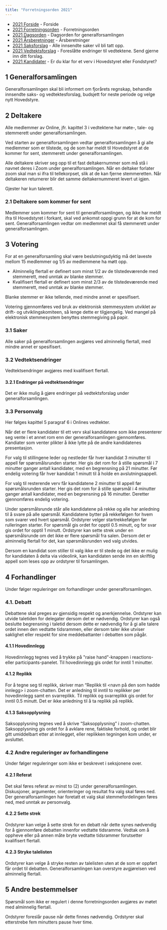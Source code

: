 ```yaml
---
title: "Forretningsorden 2021"
---
```


* [2021 Forside](/wiki/online/generalforsamlingen/genfors2021)   - Forside
* [2021 Forretningsorden](/wiki/online/generalforsamlingen/genfors2021/forretningsorden) - Forretningsorden
* [2021 Dagsorden](/wiki/online/generalforsamlingen/genfors2021/dagsorden) - Dagsorden for generalforsamlingen
* [2021 Årsberetninger](/wiki/online/generalforsamlingen/genfors2021/aarsberetninger) - Årsberetninger
* [2021 Saksforslag](/wiki/online/generalforsamlingen/genfors2021/saksforslag) - Alle innsendte saker vil bli tatt opp.
* [2021 Vedtektsforslag](/wiki/online/generalforsamlingen/genfors2021/vedtekstforslag) - Foreslåtte endringer til vedtektene. Send gjerne inn ditt forslag.
* [2021 Kandidater](/wiki/online/generalforsamlingen/genfors2021/valg) - Er du klar for et verv i Hovedstyret eller Fondstyret?


## 1 Generalforsamlingen
Generalforsamlingen skal bli informert om fjorårets regnskap, behandle innsendte saks- og vedtektesforslag, budsjett for neste periode og velge nytt Hovedstyre.

## 2 Deltakere
Alle medlemmer av Online, jfr. kapittel 3 i vedtektene har møte-, tale- og stemmerett under generalforsamlingen.

Ved starten av generalforsamlingen vedtar generalforsamlingen å gi alle medlemmer som er tilstede, og de som har meldt til Hovedstyret at de kommer for sent, stemmerett under generalforsamlingen.

Alle deltakere skriver seg opp til et fast deltakernummer som må stå i navnet deres i Zoom under generalforsamlingen. Når en deltaker forlater zoom skal man si ifra til tellekorpset, slik at de kan fjerne stemmeretten. Når deltakeren returnerer blir det samme deltakernummeret levert ut igjen.

Gjester har kun talerett.

### 2.1 Deltakere som kommer for sent
Medlemmer som kommer for sent til generalforsamlingen, og ikke har meldt ifra til Hovedstyret i forkant, skal ved ankomst oppgi grunn for at de kom for sent. Generalforsamlingen vedtar om medlemmet skal få stemmerett under generalforsamlingen.

## 3 Votering
For at en generalforsamling skal være beslutningsdyktig må det laveste mellom 15 medlemmer og 1/5 av medlemmene ha møtt opp.

* Alminnelig flertall er definert som minst 1/2 av de tilstedeværende med stemmerett, med unntak av blanke stemmer.
* Kvalifisert flertall er definert som minst 2/3 av de tilstedeværende med stemmerett, med unntak av blanke stemmer.

Blanke stemmer er ikke tellende, med mindre annet er spesifisert.

Votering gjennomføres ved bruk av elektronisk stemmesystem utviklet av drift- og utviklingskomiteen, så lenge dette er tilgjengelig. Ved mangel på elektronisk stemmesystem benyttes stemmegiving på papir.

### 3.1 Saker
Alle saker på generalforsamlingen avgjøres ved alminnelig flertall, med mindre annet er spesifisert.

### 3.2 Vedtektsendringer
Vedtektsendringer avgjøres med kvalifisert flertall.

#### 3.2.1 Endringer på vedtektsendringer
Det er ikke mulig å gjøre endringer på vedtektsforslag under generalforsamlingen.

### 3.3 Personvalg
Her følges kapittel 5 paragraf 6 i Onlines vedtekter.

Når det er flere kandidater til ett verv skal kandidatene som ikke presenterer seg vente i et annet rom enn der generalforsamlingen gjennomføres. Kandiater som venter plikter å ikke lytte på de andre kandidatenes presentasjon.

For valg til stillingene leder og nestleder får hver kandidat 3 minutter til appell før spørsmålsrunden starter. Her gis det rom for å stille spørsmål i 7 minutter ganger antall kandidater, med en begrensning på 21 minutter. Før endelig votering får hver kandidat 1 minutt til å holde en avslutningsappell.
  
For valg til resterende verv får kandidatene 2 minutter til appell før spørsmålsrunden starter. Her gis det rom for å stille spørsmål i 4 minutter ganger antall kandidater, med en begrensning på 16 minutter. Deretter gjennomføres endelig votering. 

Under spørsmålsrunde står alle kandidatene på rekke og alle har anledning til å svare på alle spørsmål. Kandidatene bytter på rekkefølgen for hvem som svarer ved hvert spørsmål. Ordstyrer velger startrekkefølgen før rulleringen starter. For spørsmål gis ordet for opptil 0.5 minutt, og for svar gis ordet for opptil 1 minutt. Ordstyrer kan sette strek under en spørsmålsrunde om det ikke er flere spørsmål fra salen. Dersom det er alminnelig flertall for det, kan spørsmålsrunden ved valg utvides.

Dersom en kandidat som stiller til valg ikke er til stede og det ikke er mulig for kandidaten å delta via videolink, kan kandidaten sende inn en skriftlig appell som leses opp av ordstyrer til forsamlingen.


## 4 Forhandlinger

Under følger reguleringer om forhandlinger under generalforsamlingen.

### 4.1. Debatt
Debattene skal preges av gjensidig respekt og anerkjennelse. Ordstyrer kan utvide taletiden for delegater dersom det er nødvendig. Ordstyrer kan også beslutte begrensning i taletid dersom dette er nødvendig for å gi alle talere ordet innen den vedtatte tidsrammen, eller dersom taler ikke utviser saklighet eller respekt for sine meddebattanter i debatten som pågår.

#### 4.1.1 Hovedinnlegg
Hovedinnlegg tegnes ved å trykke på "raise hand"-knappen i reactions- eller participants-panelet. Til hovedinnlegg gis ordet for inntil 1 minutter.

#### 4.1.2 Replikk
For å tegne seg til replikk, skriver man “Replikk til <navn på den som hadde innlegg> i zoom-chatten. Det er anledning til inntil to replikker per hovedinnlegg samt en svarreplikk. Til replikk og svarreplikk gis ordet for inntil 0.5 minutt. Det er ikke anledning til å ta replikk på replikk.

#### 4.1.3 Saksopplysning
Saksopplysning tegnes ved å skrive “Saksopplysning” i zoom-chatten. Saksopplysning gis ordet for å avklare rene, faktiske forhold, og ordet blir gitt umiddelbart etter at innlegget, eller replikken tegningen kom under, er avsluttet.

### 4.2 Andre reguleringer av forhandlingene

Under følger reguleringer som ikke er beskrevet i seksjonene over.

#### 4.2.1 Referat
Det skal føres referat av minst to (2) under generalforsamlingen. Diskusjoner, argumenter, orienteringer og resultat fra valg skal føres ned. Der generalforsamlingen har foretatt et valg skal stemmefordelingen føres ned, med unntak av personvalg.

#### 4.2.2 Sette strek
Ordstyrer kan velge å sette strek for en debatt når dette synes nødvendig for å gjennomføre debatten innenfor vedtatte tidsramme. Vedtak om å oppheve eller på annen måte bryte vedtatte tidsrammer forutsetter kvalifisert flertall.

#### 4.2.3 Stryke talelisten
Ordstyrer kan velge å stryke resten av talelisten uten at de som er oppført får ordet til debatten. Generalforsamlingen kan overstyre avgjørelsen ved alminnelig flertall.

## 5 Andre bestemmelser
Spørsmål som ikke er regulert i denne forretningsorden avgjøres av møtet med alminnelig flertall.

Ordstyrer foreslår pause når dette finnes nødvendig. Ordstyrer skal etterstrebe fem minutters pause hver time.